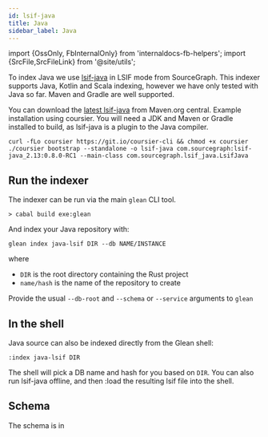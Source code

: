 ```yaml
---
id: lsif-java
title: Java
sidebar_label: Java
---
```


import {OssOnly, FbInternalOnly} from 'internaldocs-fb-helpers';
import {SrcFile,SrcFileLink} from '@site/utils';

To index Java we use
[lsif-java](https://sourcegraph.github.io/scip-java/) in LSIF mode from
SourceGraph. This indexer supports Java, Kotlin and Scala indexing, however we
have only tested with Java so far.  Maven and Gradle are well supported.

You can download the [latest
lsif-java](https://search.maven.org/artifact/com.sourcegraph/lsif-java_2.13)
from Maven.org central. Example installation using coursier. You will need a JDK
and Maven or Gradle installed to build, as lsif-java is a plugin to the Java
compiler.

```
curl -fLo coursier https://git.io/coursier-cli && chmod +x coursier
./coursier bootstrap --standalone -o lsif-java com.sourcegraph:lsif-java_2.13:0.8.0-RC1 --main-class com.sourcegraph.lsif_java.LsifJava
```


## Run the indexer

The indexer can be run via the main `glean` CLI tool.

```
> cabal build exe:glean
```

And index your Java repository with:
```
glean index java-lsif DIR --db NAME/INSTANCE
```

where

* `DIR` is the root directory containing the Rust project
* `name/hash` is the name of the repository to create

Provide the usual `--db-root` and `--schema` or `--service` arguments
to `glean`

## In the shell

Java source can also be indexed directly from the Glean shell:

```
:index java-lsif DIR
```

The shell will pick a DB name and hash for you based on `DIR`.
You can also run lsif-java offline, and then :load the resulting lsif file into
the shell.

## Schema

The schema is in <SrcFile file="glean/schema/source/lsif.angle" />
